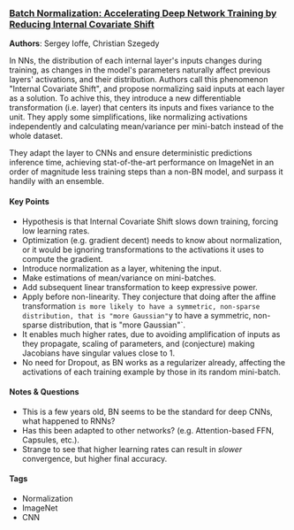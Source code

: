 ### [Batch Normalization: Accelerating Deep Network Training by Reducing Internal Covariate Shift][1]

**Authors**: Sergey Ioffe, Christian Szegedy

In NNs, the distribution of each internal layer's inputs changes during training, as
changes in the model's parameters naturally affect previous layers' activations, and
their distribution. Authors call this phenomenon "Internal Covariate Shift", and
propose normalizing said inputs at each layer as a solution. To achive this,
they introduce a new differentiable transformation (i.e. layer) that centers its
inputs and fixes variance to the unit. They apply some simplifications, like
normalizing activations independently and calculating mean/variance per mini-batch
instead of the whole dataset.

They adapt the layer to CNNs and ensure deterministic predictions inference time,
achieving stat-of-the-art performance on ImageNet in an order of magnitude less
training steps than a non-BN model, and surpass it handily with an ensemble.

#### Key Points

* Hypothesis is that Internal Covariate Shift slows down training, forcing low
  learning rates.
* Optimization (e.g. gradient decent) needs to know about normalization,
  or it would be ignoring transformations to the activations it uses to compute
  the gradient.
* Introduce normalization as a layer, whitening the input.
* Make estimations of mean/variance on mini-batches.
* Add subsequent linear transformation to keep expressive power.
* Apply before non-linearity. They conjecture that doing after the affine
  transformation `is more likely to have a symmetric, non-sparse distribution,
  that is "more Gaussian"`y to have a symmetric, non-sparse distribution, that
  is "more Gaussian"`.
* It enables much higher rates, due to avoiding amplification of inputs as they
  propagate, scaling of parameters, and (conjecture) making Jacobians have
  singular values close to 1.
* No need for Dropout, as BN works as a regularizer already, affecting the
  activations of each training example by those in its random mini-batch.

#### Notes & Questions

* This is a few years old, BN seems to be the standard for deep CNNs, what
  happened to RNNs?
* Has this been adapted to other networks? (e.g. Attention-based FFN,
  Capsules, etc.).
* Strange to see that higher learning rates can result in _slower_ convergence,
  but higher final accuracy.

#### Tags

* Normalization
* ImageNet
* CNN

[1]: https://arxiv.org/abs/1502.03167 "Paper"
